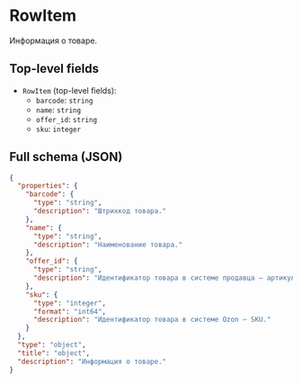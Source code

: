 # RowItem

Информация о товаре.

## Top-level fields
- `RowItem` (top-level fields):
  - `barcode`: `string`
  - `name`: `string`
  - `offer_id`: `string`
  - `sku`: `integer`

## Full schema (JSON)
```json
{
  "properties": {
    "barcode": {
      "type": "string",
      "description": "Штрихкод товара."
    },
    "name": {
      "type": "string",
      "description": "Наименование товара."
    },
    "offer_id": {
      "type": "string",
      "description": "Идентификатор товара в системе продавца — артикул."
    },
    "sku": {
      "type": "integer",
      "format": "int64",
      "description": "Идентификатор товара в системе Ozon — SKU."
    }
  },
  "type": "object",
  "title": "object",
  "description": "Информация о товаре."
}
```
